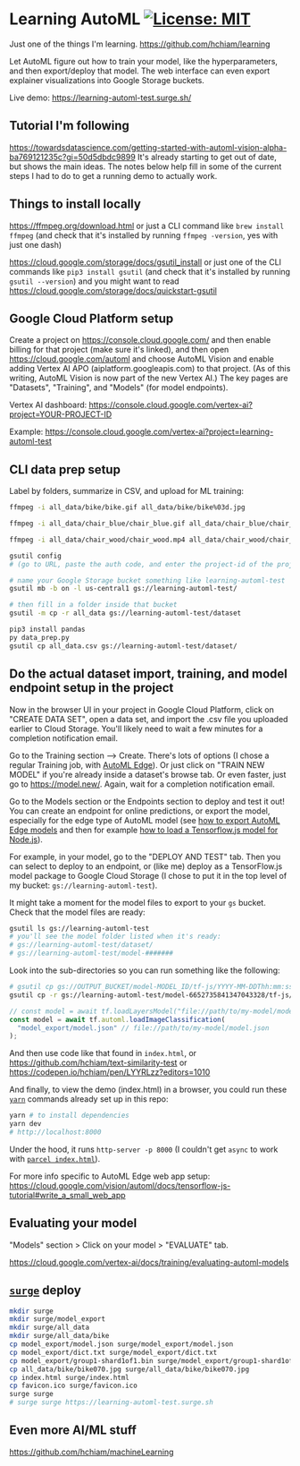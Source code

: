 # Learning AutoML [![License: MIT](https://img.shields.io/badge/License-MIT-yellow.svg?style=for-the-badge)](https://github.com/hchiam/learning-template/blob/main/LICENSE)

Just one of the things I'm learning. https://github.com/hchiam/learning

Let AutoML figure out how to train your model, like the hyperparameters, and then export/deploy that model. The web interface can even export explainer visualizations into Google Storage buckets.

Live demo: https://learning-automl-test.surge.sh/

## Tutorial I'm following

https://towardsdatascience.com/getting-started-with-automl-vision-alpha-ba769121235c?gi=50d5dbdc9899 It's already starting to get out of date, but shows the main ideas. The notes below help fill in some of the current steps I had to do to get a running demo to actually work.

## Things to install locally

https://ffmpeg.org/download.html or just a CLI command like `brew install ffmpeg` (and check that it's installed by running `ffmpeg -version`, yes with just one dash)

https://cloud.google.com/storage/docs/gsutil_install or just one of the CLI commands like `pip3 install gsutil` (and check that it's installed by running `gsutil --version`) and you might want to read https://cloud.google.com/storage/docs/quickstart-gsutil

## Google Cloud Platform setup

Create a project on https://console.cloud.google.com/ and then enable billing for that project (make sure it's linked), and then open https://cloud.google.com/automl and choose AutoML Vision and enable adding Vertex AI APO (aiplatform.googleapis.com) to that project. (As of this writing, AutoML Vision is now part of the new Vertex AI.) The key pages are "Datasets", "Training", and "Models" (for model endpoints).

Vertex AI dashboard: https://console.cloud.google.com/vertex-ai?project=YOUR-PROJECT-ID

Example: https://console.cloud.google.com/vertex-ai?project=learning-automl-test

## CLI data prep setup

Label by folders, summarize in CSV, and upload for ML training:

```sh
ffmpeg -i all_data/bike/bike.gif all_data/bike/bike%03d.jpg

ffmpeg -i all_data/chair_blue/chair_blue.gif all_data/chair_blue/chair_blue%03d.jpg

ffmpeg -i all_data/chair_wood/chair_wood.mp4 all_data/chair_wood/chair_wood_%03d.jpg

gsutil config
# (go to URL, paste the auth code, and enter the project-id of the project you set up earlier)

# name your Google Storage bucket something like learning-automl-test
gsutil mb -b on -l us-central1 gs://learning-automl-test/

# then fill in a folder inside that bucket
gsutil -m cp -r all_data gs://learning-automl-test/dataset

pip3 install pandas
py data_prep.py
gsutil cp all_data.csv gs://learning-automl-test/dataset/
```

## Do the actual dataset import, training, and model endpoint setup in the project

Now in the browser UI in your project in Google Cloud Platform, click on "CREATE DATA SET", open a data set, and import the .csv file you uploaded earlier to Cloud Storage. You'll likely need to wait a few minutes for a completion notification email.

Go to the Training section --> Create. There's lots of options (I chose a regular Training job, with [AutoML Edge](https://cloud.google.com/vertex-ai/docs/training/automl-edge-console)). Or just click on "TRAIN NEW MODEL" if you're already inside a dataset's browse tab. Or even faster, just go to https://model.new/. Again, wait for a completion notification email.

Go to the Models section or the Endpoints section to deploy and test it out! You can create an endpoint for online predictions, or export the model, especially for the edge type of AutoML model (see [how to export AutoML Edge models](https://cloud.google.com/vertex-ai/docs/export/export-edge-model) and then for example [how to load a Tensorflow.js model for Node.js](https://www.tensorflow.org/js/guide/save_load#loading_a_tfmodel)).

For example, in your model, go to the "DEPLOY AND TEST" tab. Then you can select to deploy to an endpoint, or (like me) deploy as a TensorFlow.js model package to Google Cloud Storage (I chose to put it in the top level of my bucket: `gs://learning-automl-test`).

It might take a moment for the model files to export to your `gs` bucket. Check that the model files are ready:

```sh
gsutil ls gs://learning-automl-test
# you'll see the model folder listed when it's ready:
# gs://learning-automl-test/dataset/
# gs://learning-automl-test/model-#######
```

Look into the sub-directories so you can run something like the following:

```sh
# gsutil cp gs://OUTPUT_BUCKET/model-MODEL_ID/tf-js/YYYY-MM-DDThh:mm:ss.sssZ/ ./download_dir
gsutil cp -r gs://learning-automl-test/model-6652735841347043328/tf-js/2021-11-28T20:21:28.935523Z/* model_export
```

```js
// const model = await tf.loadLayersModel("file://path/to/my-model/model.json");
const model = await tf.automl.loadImageClassification(
  "model_export/model.json" // file://path/to/my-model/model.json
);
```

And then use code like that found in `index.html`, or https://github.com/hchiam/text-similarity-test or https://codepen.io/hchiam/pen/LYYRLzz?editors=1010

And finally, to view the demo (index.html) in a browser, you could run these [`yarn`](https://github.com/hchiam/learning-yarn) commands already set up in this repo:

```sh
yarn # to install dependencies
yarn dev
# http://localhost:8000
```

Under the hood, it runs `http-server -p 8000` (I couldn't get `async` to work with [`parcel index.html`](https://github.com/hchiam/learning-parcel)).

For more info specific to AutoML Edge web app setup: https://cloud.google.com/vision/automl/docs/tensorflow-js-tutorial#write_a_small_web_app

## Evaluating your model

"Models" section > Click on your model > "EVALUATE" tab.

https://cloud.google.com/vertex-ai/docs/training/evaluating-automl-models

## [`surge`](https://github.com/hchiam/learning-surge) deploy

```sh
mkdir surge
mkdir surge/model_export
mkdir surge/all_data
mkdir surge/all_data/bike
cp model_export/model.json surge/model_export/model.json
cp model_export/dict.txt surge/model_export/dict.txt
cp model_export/group1-shard1of1.bin surge/model_export/group1-shard1of1.bin
cp all_data/bike/bike070.jpg surge/all_data/bike/bike070.jpg
cp index.html surge/index.html
cp favicon.ico surge/favicon.ico
surge surge
# surge surge https://learning-automl-test.surge.sh
```

## Even more AI/ML stuff

https://github.com/hchiam/machineLearning
